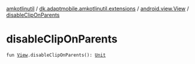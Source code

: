 [amkotlinutil](../../index.md) / [dk.adaptmobile.amkotlinutil.extensions](../index.md) / [android.view.View](index.md) / [disableClipOnParents](disable-clip-on-parents.md)

# disableClipOnParents

`fun `[`View`](https://developer.android.com/reference/android/view/View.html)`.disableClipOnParents(): `[`Unit`](https://kotlinlang.org/api/latest/jvm/stdlib/kotlin/-unit/index.html)